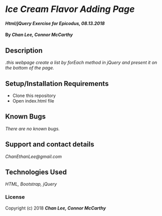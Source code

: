 # _Ice Cream Flavor Adding Page_

#### _Html/jQuery Exercise for Epicodus, 08.13.2018_

#### By _**Chan Lee, Connor McCarthy**_

## Description

_.this webpage create a list by forEach method in jQuery and present it on the bottom of the page._

## Setup/Installation Requirements

* Clone this repository
* Open index.html file

## Known Bugs

_There are no known bugs._

## Support and contact details

_ChanEthanLee@gmail.com_

## Technologies Used

_HTML, Bootstrap, jQuery_

### License

Copyright (c) 2018 **_Chan Lee, Connor McCarthy_**
